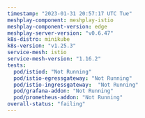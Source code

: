 ```yaml
---
timestamp: "2023-01-31 20:57:17 UTC Tue"
meshplay-component: meshplay-istio
meshplay-component-version: edge
meshplay-server-version: "v0.6.47"
k8s-distro: minikube
k8s-version: "v1.25.3"
service-mesh: istio
service-mesh-version: "1.16.2"
tests:
  pod/istiod: "Not Running"
  pod/istio-egressgateway: "Not Running"
  pod/istio-ingressgateway:  "Not Running"
  pod/grafana-addon: "Not Running"
  pod/prometheus-addon: "Not Running"
overall-status: "failing"
---
```

